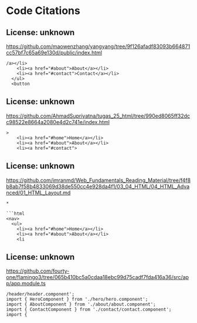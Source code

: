 # Code Citations

## License: unknown
https://github.com/maowenzhang/yangyang/tree/9f126afadf83093b664871cc57bf7c65a69e130d/public/index.html

```
/a></li>
    <li><a href="#about">About</a></li>
    <li><a href="#contact">Contact</a></li>
  </ul>
  <button
```


## License: unknown
https://github.com/AhmadSupriyatna/tugas_25_html/tree/990ed8065ff32dcc98522e8664a2080e4d2c741e/index.html

```
>
    <li><a href="#home">Home</a></li>
    <li><a href="#about">About</a></li>
    <li><a href="#contact">
```


## License: unknown
https://github.com/imranmd/Web_Fundamentals_Reading_Material/tree/f4f8b8ab7f58b4833069d38de550cc4e928da4f1/03_04_HTML/04_HTML_Advanced/01_HTML_Layout.md

```
*

```html
<nav>
  <ul>
    <li><a href="#home">Home</a></li>
    <li><a href="#about">About</a></li>
    <li
```


## License: unknown
https://github.com/fourty-one/flamingo3/tree/065b410bc5a0cdaa18ebc99d75cadf7fda416a36/src/app/app.module.ts

```
/header/header.component';
import { HeroComponent } from './hero/hero.component';
import { AboutComponent } from './about/about.component';
import { ContactComponent } from './contact/contact.component';
import {
```

